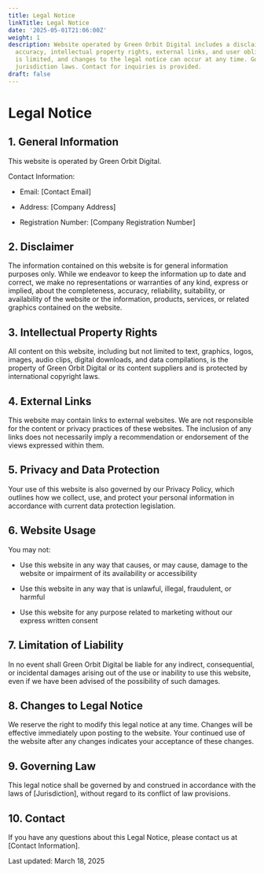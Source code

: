 ```yaml
---
title: Legal Notice
linkTitle: Legal Notice
date: '2025-05-01T21:06:00Z'
weight: 1
description: Website operated by Green Orbit Digital includes a disclaimer on information
  accuracy, intellectual property rights, external links, and user obligations. Liability
  is limited, and changes to the legal notice can occur at any time. Governed by specific
  jurisdiction laws. Contact for inquiries is provided.
draft: false
---
```



# Legal Notice

## 1. General Information

This website is operated by Green Orbit Digital.

Contact Information:

- Email: [Contact Email]

- Address: [Company Address]

- Registration Number: [Company Registration Number]

## 2. Disclaimer

The information contained on this website is for general information purposes only. While we endeavor to keep the information up to date and correct, we make no representations or warranties of any kind, express or implied, about the completeness, accuracy, reliability, suitability, or availability of the website or the information, products, services, or related graphics contained on the website.

## 3. Intellectual Property Rights

All content on this website, including but not limited to text, graphics, logos, images, audio clips, digital downloads, and data compilations, is the property of Green Orbit Digital or its content suppliers and is protected by international copyright laws.

## 4. External Links

This website may contain links to external websites. We are not responsible for the content or privacy practices of these websites. The inclusion of any links does not necessarily imply a recommendation or endorsement of the views expressed within them.

## 5. Privacy and Data Protection

Your use of this website is also governed by our Privacy Policy, which outlines how we collect, use, and protect your personal information in accordance with current data protection legislation.

## 6. Website Usage

You may not:

- Use this website in any way that causes, or may cause, damage to the website or impairment of its availability or accessibility

- Use this website in any way that is unlawful, illegal, fraudulent, or harmful

- Use this website for any purpose related to marketing without our express written consent

## 7. Limitation of Liability

In no event shall Green Orbit Digital be liable for any indirect, consequential, or incidental damages arising out of the use or inability to use this website, even if we have been advised of the possibility of such damages.

## 8. Changes to Legal Notice

We reserve the right to modify this legal notice at any time. Changes will be effective immediately upon posting to the website. Your continued use of the website after any changes indicates your acceptance of these changes.

## 9. Governing Law

This legal notice shall be governed by and construed in accordance with the laws of [Jurisdiction], without regard to its conflict of law provisions.

## 10. Contact

If you have any questions about this Legal Notice, please contact us at [Contact Information].

Last updated: March 18, 2025